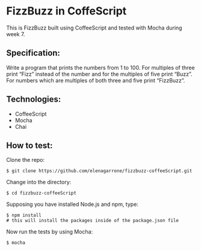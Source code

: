 FizzBuzz in CoffeScript
=======================

This is FizzBuzz built using CoffeeScript and tested with Mocha during week 7.

Specification:
--------------
Write a program that prints the numbers from 1 to 100. For multiples of three print “Fizz” instead of the number and for the multiples of five print “Buzz”. For numbers which are multiples of both three and five print “FizzBuzz”.

Technologies:
------------
- CoffeeScript
- Mocha
- Chai

How to test:
-----------
Clone the repo:
```shell
$ git clone https://github.com/elenagarrone/fizzbuzz-coffeeScript.git
```
Change into the directory:
```shell
$ cd fizzbuzz-coffeeScript
```
Supposing you have installed Node.js and npm, type:
```shell
$ npm install
# this will install the packages inside of the package.json file
```
Now run the tests by using Mocha:
```shell
$ mocha
```
